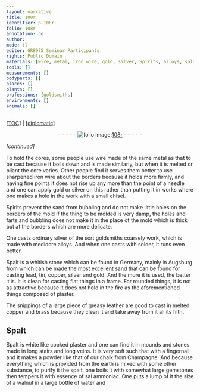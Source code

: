 ```yaml
---
layout: narrative
title: 108r
identifier: p-108r
folio: 108r
annotation: no
author:
mode: tl
editor: GR8975 Seminar Participants
rights: Public Domain
materials: [wire, metal, iron wire, gold, silver, Spirits, alloys, solder, Spalt, sand, lead, tin, copper, plaster, leather, brass, filth, chalk, earth, gemstones, essence of sal ammoniac, water]
tools: []
measurements: []
bodyparts: []
places: []
plants: []
professions: [goldsmiths]
environments: []
animals: []
---
```


<p><a href="{{ site.baseurl }}/translation/">[TOC]</a> | <a href="{{ site.baseurl }}/texts/p-108r_tc/" target="_blank">[diplomatic]</a></p><div class="folio" align="center">- - - - - <a href="http://gallica.bnf.fr/ark:/12148/btv1b10500001g/f221.image" target="_blank"><img src="https://cu-mkp.github.io/2017-workshop-edition/assets/photo-icon.png" alt="folio image: " style="display:inline-block; margin-bottom:-3px;"/>108r</a> - - - - - </div>  
 
*[continued]*
 
To hold the cores, some <span class="x">people</span> use <span class="m">wire</span> made of the same <span class="m">metal</span> as that to be cast because it boils down and is made similarly, but when it is melted or pliant the core varies. Other <span class="x">people</span> find it serves them better to use sharpened <span class="m">iron wire</span> about the borders because it holds more firmly, and having fine points it does not rise up any more than the point of a needle and one can apply <span class="m">gold</span> or <span class="m">silver</span> on this rather than putting it in works <span class="x">where</span> one makes a hole in the work with a small chisel.
 
<span class="m">Spirits</span> prevent the sand from bubbling and do not make little holes on the borders of the mold if the thing to be molded is very damp, the holes and farts and bubbling does not make it in the place of the mold which is thick but at the borders which are more delicate.
 
One casts ordinary <span class="m">silver</span> of the sort <span class="pro">goldsmiths</span> coarsely work, which is made with mediocre <span class="m">alloys</span>. And when one casts with <span class="m">solder</span>, it runs even better.
 
<span class="m">Spalt</span> is a whitish stone which can be found in Germany, mainly in Augsburg from which can be made the most excellent <span class="m">sand</span> that can be found for <span class="x">casting</span> <span class="m">lead</span>, <span class="m">tin</span>, <span class="m">copper</span>, <span class="m">silver</span> and <span class="m">gold</span>. And the more it is used, the better it is. It is clean for casting flat things in a frame. For rounded things, it is not as attractive <span class="x">because it</span> does not hold in the fire as the aforementioned <span class="x">things</span> composed of <span class="m">plaster</span>.
 
The snippings of <span class="x">a</span> large <span class="x">piece of</span> greasy <span class="m">leather</span> are good to cast in melted <span class="m">copper</span> and <span class="m">brass</span> because they clean it and take away from it all its <span class="m">filth</span>. 
 
 
  

## <span class="m">Spalt</span>

 
<span class="m">Spalt</span> is white like cooked <span class="m">plaster</span> and one can find it in mounds and stones made in long stairs and long veins. It is very soft such that with a fingernail and it makes a powder like that of our <span class="m">chalk</span> from Champagne. And because everything which is provided from the <span class="m">earth</span> is mixed with some other substance, to purify it <span class="x">the spalt</span>, one boils it with somewhat large <span class="m">gemstones</span> then tempers it with <span class="m">essence of sal ammoniac</span>. One puts <span class="x">a lump of it</span> the size of a walnut in a large bottle of <span class="m">water</span> and
 
